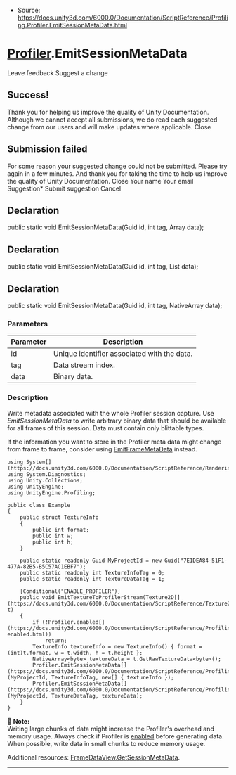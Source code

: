 * Source: https://docs.unity3d.com/6000.0/Documentation/ScriptReference/Profiling.Profiler.EmitSessionMetaData.html

#  [Profiler](https://docs.unity3d.com/6000.0/Documentation/ScriptReference/Profiling.Profiler.html).EmitSessionMetaData
Leave feedback
Suggest a change
## Success!
Thank you for helping us improve the quality of Unity Documentation. Although we cannot accept all submissions, we do read each suggested change from our users and will make updates where applicable.
Close
## Submission failed
For some reason your suggested change could not be submitted. Please <a>try again</a> in a few minutes. And thank you for taking the time to help us improve the quality of Unity Documentation.
Close
Your name Your email Suggestion* Submit suggestion
Cancel
## Declaration
public static void EmitSessionMetaData(Guid id, int tag, Array data); 
## Declaration
public static void EmitSessionMetaData(Guid id, int tag, List<T> data); 
## Declaration
public static void EmitSessionMetaData(Guid id, int tag, NativeArray<T> data); 
### Parameters
Parameter | Description  
---|---  
id | Unique identifier associated with the data.  
tag | Data stream index.  
data | Binary data.  
### Description
Write metadata associated with the whole Profiler session capture.
Use _EmitSessionMetaData_ to write arbitrary binary data that should be available for all frames of this session. Data must contain only blittable types.  
  
If the information you want to store in the Profiler meta data might change from frame to frame, consider using [EmitFrameMetaData](https://docs.unity3d.com/6000.0/Documentation/ScriptReference/Profiling.Profiler.EmitFrameMetaData.html) instead.
```
using System[](https://docs.unity3d.com/6000.0/Documentation/ScriptReference/Rendering.VirtualTexturing.System.html);
using System.Diagnostics;
using Unity.Collections;
using UnityEngine;
using UnityEngine.Profiling;  
  
public class Example
{
    public struct TextureInfo
    {
        public int format;
        public int w;
        public int h;
    }  
  
    public static readonly Guid MyProjectId = new Guid("7E1DEA84-51F1-477A-82B5-B5C57AC1EBF7");
    public static readonly int TextureInfoTag = 0;
    public static readonly int TextureDataTag = 1;  
  
    [Conditional("ENABLE_PROFILER")]
    public void EmitTextureToProfilerStream(Texture2D[](https://docs.unity3d.com/6000.0/Documentation/ScriptReference/Texture2D.html) t)
    {
        if (!Profiler.enabled[](https://docs.unity3d.com/6000.0/Documentation/ScriptReference/Profiling.Profiler-enabled.html))
            return;
        TextureInfo textureInfo = new TextureInfo() { format = (int)t.format, w = t.width, h = t.height };
        NativeArray<byte> textureData = t.GetRawTextureData<byte>();
        Profiler.EmitSessionMetaData[](https://docs.unity3d.com/6000.0/Documentation/ScriptReference/Profiling.Profiler.EmitSessionMetaData.html)(MyProjectId, TextureInfoTag, new[] { textureInfo });
        Profiler.EmitSessionMetaData[](https://docs.unity3d.com/6000.0/Documentation/ScriptReference/Profiling.Profiler.EmitSessionMetaData.html)(MyProjectId, TextureDataTag, textureData);
    }
}

```

**Note:**   
Writing large chunks of data might increase the Profiler's overhead and memory usage. Always check if Profiler is [enabled](https://docs.unity3d.com/6000.0/Documentation/ScriptReference/Profiling.Profiler-enabled.html) before generating data. When possible, write data in small chunks to reduce memory usage.  
  
Additional resources: [FrameDataView.GetSessionMetaData](https://docs.unity3d.com/6000.0/Documentation/ScriptReference/Profiling.FrameDataView.GetSessionMetaData.html).
* * *
